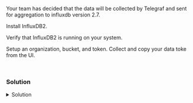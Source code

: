 Your team has decided that the data will be collected by Telegraf and sent for aggregation to influxdb version 2.7. 

Install InfluxDB2.

Verify that InfluxDB2 is running on your system.

Setup an organization, bucket, and token. Collect and copy your data toke from the UI.

<br>

### Solution
<details>
<summary>Solution</summary>
Install the InfluxDB2 repository.

```plain
wget -q https://repos.influxdata.com/influxdata-archive_compat.key
echo '393e8779c89ac8d958f81f942f9ad7fb82a25e133faddaf92e15b16e6ac9ce4c influxdata-archive_compat.key' | sha256sum -c && cat influxdata-archive_compat.key | gpg --dearmor | tee /etc/apt/trusted.gpg.d/influxdata-archive_compat.gpg > /dev/null
echo 'deb [signed-by=/etc/apt/trusted.gpg.d/influxdata-archive_compat.gpg] https://repos.influxdata.com/debian stable main' | tee /etc/apt/sources.list.d/influxdata.list
```{{exec}}

Install InfluxDB2

```plain
apt-get update && apt-get -y install influxdb2
```{{exec}}

Start InfluxDB2

```plain
systemctl start influxdb      
systemctl enable influxdb
```{{exec}}

Verify InfluxDB2 is listening on the correct port.

```plain
ss -ntulp | grep 8086
lsof -i :8086
```{{exec}}

Connect to InfluxDB, set up your organization, bucket, and token. Copy those pieces of information out to a notepad, you will need them shortly.

{{TRAFFIC_HOST1_8086}}

![influxdb2](../assets/InfluxDB2.png)

Once this is complete you have completed this section of the lab.

</details>